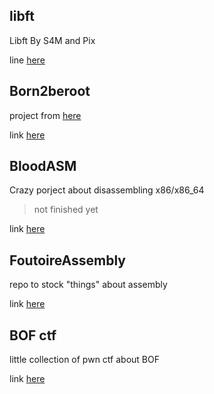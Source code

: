 ## libft

Libft By S4M and Pix

line [here](https://github.com/420verfl0w/libft)

## Born2beroot

project from [here](https://projects.intra.42.fr/projects/born2beroot)

link [here](https://github.com/420verfl0w/BloodASM)

## BloodASM

Crazy porject about disassembling x86/x86_64

> not finished yet

link [here](https://github.com/420verfl0w/BloodASM)

## FoutoireAssembly

repo to stock "things" about assembly

link [here](https://github.com/420verfl0w/FoutoireAssembly)

## BOF ctf

little collection of pwn ctf about BOF

link [here](https://github.com/420verfl0w/BOF)
